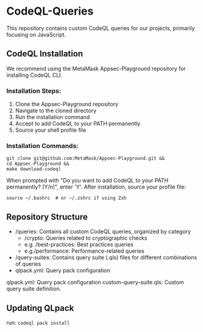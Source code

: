 # CodeQL-Queries

This repository contains custom CodeQL queries for our projects, primarily focusing on JavaScript.

## CodeQL Installation

We recommend using the MetaMask Appsec-Playground repository for installing CodeQL CLI.

### Installation Steps:

1. Clone the Appsec-Playground repository
2. Navigate to the cloned directory
3. Run the installation command
4. Accept to add CodeQL to your PATH permanently
5. Source your shell profile file

### Installation Commands:

```shell
git clone git@github.com:MetaMask/Appsec-Playground.git &&
cd Appsec-Playground &&
make download-codeql
```

When prompted with "Do you want to add CodeQL to your PATH permanently? (Y/n)", enter 'Y'.
After installation, source your profile file:

```shell
source ~/.bashrc  # or ~/.zshrc if using Zsh
```

## Repository Structure

* /queries: Contains all custom CodeQL queries, organized by category
  * /crypto: Queries related to cryptographic checks
  * e.g. /best-practices: Best practices queries
  * e.g./performance: Performance-related queries
* /query-suites: Contains query suite (.qls) files for different combinations of queries
* qlpack.yml: Query pack configuration

qlpack.yml: Query pack configuration
custom-query-suite.qls: Custom query suite definition.

## Updating QLpack

run:
`codeql pack install`
